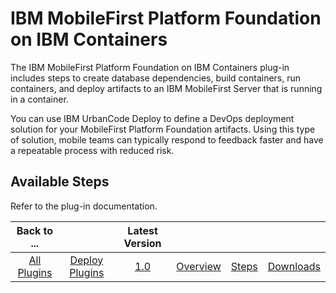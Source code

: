 
IBM MobileFirst Platform Foundation on IBM Containers
=====================================================


The IBM MobileFirst Platform Foundation on IBM Containers plug-in includes steps to create database dependencies, build 
containers, run containers, and deploy artifacts to an IBM MobileFirst Server that is running in a container.


You can 
use IBM UrbanCode Deploy to define a DevOps deployment solution for your MobileFirst Platform Foundation artifacts. 
Using this type of solution, mobile teams can typically respond to feedback faster and have a repeatable process with 
reduced risk.



Available Steps
---------------


Refer to the plug-in documentation.





|Back to ...||Latest Version||||
| :---: | :---: | :---: | :---: | :---: | :---: |
|[All Plugins](../../index.md)|[Deploy Plugins](../README.md)|[1.0](https://raw.githubusercontent.com/UrbanCode/IBM-UCD-PLUGINS/main/files/MFPFC/MobileFirstContainerAutomate-1.0.zip)|[Overview](overview.md)|[Steps](steps.md)|[Downloads](downloads.md)|
